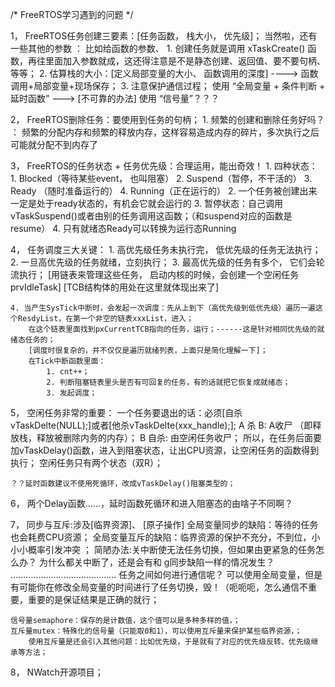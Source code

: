 /* FreeRTOS学习遇到的问题 */ 

1， FreeRTOS任务创建三要素：[任务函数， 栈大小， 优先级]；  当然啦，还有一些其他的参数 ： 比如给函数的参数、
	1. 创建任务就是调用 xTaskCreate() 函数，再往里面加入参数就成，这还得注意是不是静态创建、返回值、要不要句柄、等等；
	2. 估算栈的大小：[定义局部变量的大小、 函数调用的深度] ----> 函数调用+局部变量+现场保存；
	3. 注意保护通信过程；
			使用 “全局变量 + 条件判断 + 延时函数” ---> [不可靠的办法]
			使用 “信号量”？？？
			
2， FreeRTOS删除任务：要使用到任务的句柄；
	1. 频繁的创建和删除任务好吗？ ： 频繁的分配内存和频繁的释放内存，这样容易造成内存的碎片，多次执行之后可能就分配不到内存了
	
3， FreeRTOS的任务状态 + 任务优先级：合理运用，能出奇效！
	1. 四种状态：
		1. Blocked（等待某些event， 也叫阻塞）
		2. Suspend（暂停，不干活的）
		3. Ready  （随时准备运行的）
		4. Running（正在运行的）
	2. 一个任务被创建出来一定是处于ready状态的，有机会它就会运行的
	3. 暂停状态：自己调用vTaskSuspend()或者由别的任务调用这函数；（和suspend对应的函数是resume）
	4. 只有就绪态Ready可以转换为运行态Running

4， 任务调度三大关键：
	1. 高优先级任务未执行完， 低优先级的任务无法执行；
	2. 一旦高优先级的任务就绪，立刻执行；
	3. 最高优先级的任务有多个， 它们会轮流执行；
	[用链表来管理这些任务， 启动内核的时候，会创建一个空闲任务prvIdleTask]
	[TCB结构体的用处在这里就体现出来了]
	
	4. 当产生SysTick中断时，会发起一次调度：先从上到下（高优先级到低优先级）遍历一遍这个ResdyList，在第一个非空的链表xxxList，进入；
		在这个链表里面找到pxCurrentTCB指向的任务，运行；------这是针对相同优先级的就绪态任务的；
		[调度时很复杂的，并不仅仅是遍历就绪列表，上面只是简化理解一下]；
		在Tick中断函数里面：
			1. cnt++；
			2. 判断阻塞链表里头是否有可回复的任务，有的话就把它恢复成就绪态；
			3. 发起调度；
			
5， 空闲任务非常的重要：
	一个任务要退出的话：必须[自杀 vTaskDelte(NULL);]或者[他杀vTaskDelte(xxx_handle);];
	A 杀  B: A收尸 （即释放栈，释放被删除内务的内存）；
	B 自杀: 由空闲任务收尸；
	所以，在任务后面要加vTaskDelay()函数，进入到阻塞状态，让出CPU资源，让空闲任务的函数得到执行；
	空闲任务只有两个状态（双R）；
	
	？？延时函数建议不使用死循环，改成vTaskDelay()阻塞类型的；
	
6， 两个Delay函数……，延时函数死循环和进入阻塞态的由啥子不同啊？

7， 同步与互斥:涉及[临界资源]、 [原子操作]
	全局变量同步的缺陷：等待的任务也会耗费CPU资源；
	全局变量互斥的缺陷：临界资源的保护不充分，不到位，小小小概率引发冲突 ； 简陋办法:关中断使无法任务切换，但如果由更紧急的任务怎么办？
		为什么都关中断了，还是会有和 g同步缺陷一样的情况发生？
		……………………………………
	任务之间如何进行通信呢？ 可以使用全局变量，但是有可能你在修改全局变量的时间进行了任务切换，毁！（呃呃呃，怎么通信不重要，重要的是保证结果是正确的就行；
	
	信号量semaphore：保存的是计数值，这个值可以是多种多样的值，；
	互斥量mutex：特殊化的信号量（只能取0和1），可以使用互斥量来保护某些临界资源，；
		使用互斥量是还会引入其他问题：比如优先级，于是就有了对应的优先级反转、优先级继承等方法；
		
8， NWatch开源项目；